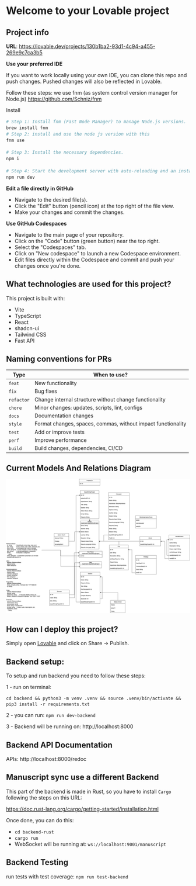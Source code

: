 # Welcome to your Lovable project

## Project info

**URL**: https://lovable.dev/projects/130b1ba2-93d1-4c94-a455-269e9c7ca3b5

**Use your preferred IDE**

If you want to work locally using your own IDE, you can clone this repo and push changes. Pushed changes will also be reflected in Lovable.

Follow these steps:
we use fnm (as system control version manager for Node.js) https://github.com/Schniz/fnm

Install

```sh
# Step 1: Install fnm (Fast Node Manager) to manage Node.js versions.
brew install fnm
# Step 2: install and use the node js version with this
fnm use

# Step 3: Install the necessary dependencies.
npm i

# Step 4: Start the development server with auto-reloading and an instant preview.
npm run dev
```

**Edit a file directly in GitHub**

- Navigate to the desired file(s).
- Click the "Edit" button (pencil icon) at the top right of the file view.
- Make your changes and commit the changes.

**Use GitHub Codespaces**

- Navigate to the main page of your repository.
- Click on the "Code" button (green button) near the top right.
- Select the "Codespaces" tab.
- Click on "New codespace" to launch a new Codespace environment.
- Edit files directly within the Codespace and commit and push your changes once you're done.

## What technologies are used for this project?

This project is built with:

- Vite
- TypeScript
- React
- shadcn-ui
- Tailwind CSS
- Fast API

## Naming conventions for PRs

| Type       | When to use?                                                 |
| ---------- | ------------------------------------------------------------ |
| `feat`     | New functionality                                            |
| `fix`      | Bug fixes                                                    |
| `refactor` | Change internal structure without change functionality       |
| `chore`    | Minor changes: updates, scripts, lint, configs               |
| `docs`     | Documentation changes                                        |
| `style`    | Format changes, spaces, commas, without impact functionality |
| `test`     | Add or improve tests                                         |
| `perf`     | Improve performance                                          |
| `build`    | Build changes, dependencies, CI/CD                           |

## Current Models And Relations Diagram

![Models And Relations](eleuteria_data_models.drawio.png)

## How can I deploy this project?

Simply open [Lovable](https://lovable.dev/projects/130b1ba2-93d1-4c94-a455-269e9c7ca3b5) and click on Share -> Publish.

## Backend setup:

To setup and run backend you need to follow these steps:

1 - run on terminal:

```
cd backend && python3 -m venv .venv && source .venv/bin/activate && pip3 install -r requirements.txt
```

2 - you can run: `npm run dev-backend`

3 - Backend will be running on: http://localhost:8000

## Backend API Documentation

APIs: http://localhost:8000/redoc

## Manuscript sync use a different Backend

This part of the backend is made in Rust, so you have to install `Cargo` following the steps on this URL:

https://doc.rust-lang.org/cargo/getting-started/installation.html

Once done, you can do this:

- `cd backend-rust`
- `cargo run`
- WebSocket will be running at: `ws://localhost:9001/manuscript`

## Backend Testing

run tests with test coverage: `npm run test-backend`

